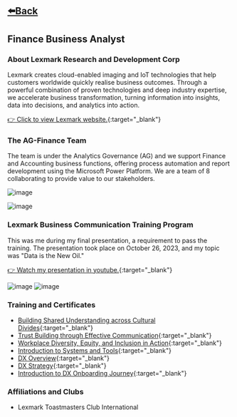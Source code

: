 ## [⬅️Back](./)

## Finance Business Analyst

### About Lexmark Research and Development Corp
Lexmark creates cloud-enabled imaging and IoT technologies that help customers worldwide quickly realise business outcomes. Through a powerful combination of proven technologies and deep industry expertise, we accelerate business transformation, turning information into insights, data into decisions, and analytics into action.

[👉 Click to view Lexmark website.](https://www.lexmark.com/en_ph/careers/careers-about.html){:target="_blank"} 

### The AG-Finance Team
The team is under the Analytics Governance (AG) and we support Finance and Accounting business functions, offering process automation and report development using the Microsoft Power Platform. We are a team of 8 collaborating to provide value to our stakeholders.

![image](https://github.com/greatcyan/cyrus-baruc-data-analytics-portfolio/assets/95137493/3ae47d43-9341-48a1-bed0-db2db8b73cf5)

![image](https://github.com/greatcyan/cyrus-baruc-data-analytics-portfolio/assets/95137493/bda10b62-0d6c-4536-947e-3d16b8af83f2)

### Lexmark Business Communication Training Program
This was me during my final presentation, a requirement to pass the training. The presentation took place on October 26, 2023, and my topic was "Data is the New Oil." 

[👉 Watch my presentation in youtube.](https://www.youtube.com/watch?v=QsVjVikTm_E){:target="_blank"}

![image](https://github.com/greatcyan/cyrus-baruc-data-analytics-portfolio/assets/95137493/508e1b1a-bacb-4105-8391-28e29a359b8a)
![image](https://github.com/greatcyan/cyrus-baruc-data-analytics-portfolio/assets/95137493/0ca47d1a-ed7a-4d1b-ae6e-d296ed911d25)

### Training and Certificates

- [Building Shared Understanding across Cultural Divides](https://skillsoft.digitalbadges.skillsoft.com/b68d77e8-9a61-4dc3-b90d-dd80e435e609#gs.7cak1t){:target="_blank"}
- [Trust Building through Effective Communication](https://skillsoft.digitalbadges.skillsoft.com/7ba8bb09-ae05-4a4f-a7e7-339589a7728f#gs.7casj8){:target="_blank"}
- [Workplace Diversity, Equity, and Inclusion in Action](https://skillsoft.digitalbadges.skillsoft.com/98b218bc-dc93-4432-8ff2-e59fb4fd49d6#gs.7cau3b){:target="_blank"}
- [Introduction to Systems and Tools](https://lexlearn.digitalbadges.skillsoft.com/f475330f-03f9-499d-915d-f2071ca74d2d#gs.7cavu6){:target="_blank"}
- [DX Overview](https://lexlearn.digitalbadges.skillsoft.com/25d27605-a1b2-4961-b5d9-2fa81086d396#gs.7cay7o){:target="_blank"}
- [DX Strategy](https://lexlearn.digitalbadges.skillsoft.com/ea8f30f7-e66e-4858-aa71-271e04f0326f){:target="_blank"}
- [Introduction to DX Onboarding Journey](https://lexlearn.digitalbadges.skillsoft.com/23047b0e-7332-43c7-9b63-7dbab6fa99fa#gs.7cb2ee){:target="_blank"}

### Affiliations and Clubs
- Lexmark Toastmasters Club International



